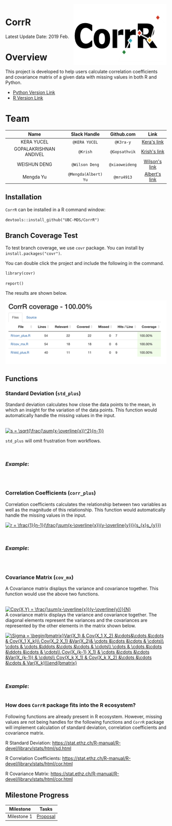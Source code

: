<img src="docs/CorrR.png" align="right" height="190" width="290"/>

# CorrR

Latest Update Date: 2019 Feb.

# Overview

This project is developed to help users calculate correlation coefficients and covariance matrix of a given data with missing values in both R and Python.

- [Python Version Link](https://github.com/UBC-MDS/CorrPy)
- [R Version Link](https://github.com/UBC-MDS/CorrR)

# Team

| Name  | Slack Handle | Github.com | Link |
| :------: | :---: | :----------: | :---: |
| KERA YUCEL | `@KERA YUCEL` | `@K3ra-y` | [Kera's link](https://github.com/K3ra-y/CorrR)|
| GOPALAKRISHNAN ANDIVEL | `@Krish` | `@Gopsathvik` | [Krish's link](https://github.com/Gopsathvik/CorrR)|
| WEISHUN DENG | `@Wilson Deng` | `@xiaoweideng` | [Wilson's link](https://github.com/xiaoweideng/CorrR)|
| Mengda Yu | `@Mengda(Albert) Yu` | `@mru4913` | [Albert's link](https://github.com/mru4913/CorrR) |

## Installation

`CorrR` can be installed in a R command window:

`devtools::install_github("UBC-MDS/CorrR")`

## Branch Coverage Test

To test branch coverage, we use `covr` package. You can install by `install.packages("covr")`.

You can double click the project and include the following in the command.

```
library(covr)

report()
```

The results are shown below.

![alt text](./docs/branch_covr.png)

## Functions

### Standard Deviation (`std_plus`)

Standard deviation calculates how close the data points to the mean, in which an insight for the variation of the data points. This function would automatically handle the missing values in the input.

<BR>
<a href="https://www.codecogs.com/eqnedit.php?latex=s&space;=&space;\sqrt{\frac{\sum(x-\overline{x})^2}{n-1}}" target="_blank"><img src="https://latex.codecogs.com/gif.latex?s&space;=&space;\sqrt{\frac{\sum(x-\overline{x})^2}{n-1}}" title="s = \sqrt{\frac{\sum(x-\overline{x})^2}{n-1}}" /></a>
<BR>

`std_plus` will omit frustration from workflows.

<BR>

### *Example*:

```R
```


<BR>

 ### Correlation Coefficients (`corr_plus`)

Correlation coefficients calculates the relationship between two variables as well as the magnitude of this relationship. This function would automatically handle the missing values in the input.
<BR>

<a href="https://www.codecogs.com/eqnedit.php?latex=r&space;=&space;\frac{1}{n-1}(\frac{\sum(x-\overline{x})(y-\overline{y})}{s_{x}s_{y}})" target="_blank"><img src="https://latex.codecogs.com/gif.latex?r&space;=&space;\frac{1}{n-1}(\frac{\sum(x-\overline{x})(y-\overline{y})}{s_{x}s_{y}})" title="r = \frac{1}{n-1}(\frac{\sum(x-\overline{x})(y-\overline{y})}{s_{x}s_{y}})" /></a>

<BR>

### *Example*:

```R
```


<BR>

### Covariance Matrix (`cov_mx`)

A Covariance matrix displays the variance and covariance together. This function would use the above two functions.

<BR>
<a href="https://www.codecogs.com/eqnedit.php?latex=Cov(X,Y)&space;=&space;\frac{\sum(x-\overline{x})(y-\overline{y})}{N}" target="_blank"><img src="https://latex.codecogs.com/gif.latex?Cov(X,Y)&space;=&space;\frac{\sum(x-\overline{x})(y-\overline{y})}{N}" title="Cov(X,Y) = \frac{\sum(x-\overline{x})(y-\overline{y})}{N}" /></a>
<BR>
A covariance matrix displays the variance and covariance together. The diagonal elements represent the variances and the covariances are represented by the other elements in the matrix shown below.
<BR>

<a href="https://www.codecogs.com/eqnedit.php?latex=\Sigma&space;=&space;\begin{bmatrix}Var(X_1)&space;&&space;Cov(X_1&space;X_2)&space;&\cdots&\cdots&space;&\cdots&space;&&space;Cov(X_1&space;X_k)\\&space;Cov(X_2&space;X_1)&space;&Var(X_2)&&space;\cdots&space;&\cdots&space;&\cdots&space;&&space;\cdots\\&space;\cdots&space;&&space;\cdots&space;&\ddots&space;&\cdots&space;&\cdots&space;&&space;\cdots\\&space;\cdots&space;&&space;\cdots&space;&\cdots&space;&\ddots&space;&\cdots&space;&&space;\cdots\\&space;Cov(X_{k-1}&space;X_1)&space;&&space;\cdots&space;&\cdots&space;&\cdots&space;&Var(X_{k-1})&space;&&space;\cdots\\&space;Cov(X_k&space;X_1)&space;&&space;Cov(X_k&space;X_2)&space;&\cdots&space;&\cdots&space;&\cdots&space;&&space;Var(X_k)\\\end{bmatrix}" target="_blank"><img src="https://latex.codecogs.com/gif.latex?\Sigma&space;=&space;\begin{bmatrix}Var(X_1)&space;&&space;Cov(X_1&space;X_2)&space;&\cdots&\cdots&space;&\cdots&space;&&space;Cov(X_1&space;X_k)\\&space;Cov(X_2&space;X_1)&space;&Var(X_2)&&space;\cdots&space;&\cdots&space;&\cdots&space;&&space;\cdots\\&space;\cdots&space;&&space;\cdots&space;&\ddots&space;&\cdots&space;&\cdots&space;&&space;\cdots\\&space;\cdots&space;&&space;\cdots&space;&\cdots&space;&\ddots&space;&\cdots&space;&&space;\cdots\\&space;Cov(X_{k-1}&space;X_1)&space;&&space;\cdots&space;&\cdots&space;&\cdots&space;&Var(X_{k-1})&space;&&space;\cdots\\&space;Cov(X_k&space;X_1)&space;&&space;Cov(X_k&space;X_2)&space;&\cdots&space;&\cdots&space;&\cdots&space;&&space;Var(X_k)\\\end{bmatrix}" title="\Sigma = \begin{bmatrix}Var(X_1) & Cov(X_1 X_2) &\cdots&\cdots &\cdots & Cov(X_1 X_k)\\ Cov(X_2 X_1) &Var(X_2)& \cdots &\cdots &\cdots & \cdots\\ \cdots & \cdots &\ddots &\cdots &\cdots & \cdots\\ \cdots & \cdots &\cdots &\ddots &\cdots & \cdots\\ Cov(X_{k-1} X_1) & \cdots &\cdots &\cdots &Var(X_{k-1}) & \cdots\\ Cov(X_k X_1) & Cov(X_k X_2) &\cdots &\cdots &\cdots & Var(X_k)\\\end{bmatrix}" /></a>


<BR>

### *Example*:

```R
```

### How does `CorrR` package fits into the R ecosystem?

Following functions are already present in R ecosystem. However, missing values are not being handles for the following functions and `CorrR` package will implement calculation of standard deviation, correlation coefficients and covariance matrix.

  R Standard Deviation:
  https://stat.ethz.ch/R-manual/R-devel/library/stats/html/sd.html

  R Correlation Coefficients:
  https://stat.ethz.ch/R-manual/R-devel/library/stats/html/cor.html

  R Covariance Matrix:
  https://stat.ethz.ch/R-manual/R-devel/library/stats/html/cor.html

## Milestone Progress

| Milestone | Tasks |
|---|---|
|Milestone 1 | [Proposal](https://github.com/UBC-MDS/CorrR/blob/master/docs/proposal.md)|
